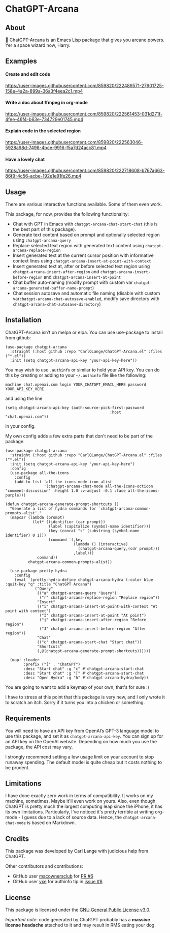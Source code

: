 
# ChatGPT-Arcana

## About

🔮 ChatGPT-Arcana is an Emacs Lisp package that gives you arcane powers. Yer a space wizard now, Harry.

## Examples

#### Create and edit code
https://user-images.githubusercontent.com/859820/222489571-27901725-158e-4a2a-899a-36a3f4eea2c1.mp4

#### Write a doc about ffmpeg in org-mode
https://user-images.githubusercontent.com/859820/222561453-031d271f-4fee-46f4-b63e-734729e01745.mp4

#### Explain code in the selected region
https://user-images.githubusercontent.com/859820/222563046-5928a98d-7498-4bce-9916-f5a7d24acc81.mp4

#### Have a lovely chat
https://user-images.githubusercontent.com/859820/222718608-b767a663-86f9-4c56-acbe-192e1e91fe26.mp4

## Usage

There are various interactive functions available. Some of them even work.

This package, for now, provides the following functionality:

- Chat with GPT in Emacs with `chatgpt-arcana-chat-start-chat` (this is the best part of this package).
- Generate text content based on prompt and optionally selected region using `chatgpt-arcana-query`
- Replace selected text region with generated text content using `chatgpt-arcana-replace-region`
- Insert generated text at the current cursor position with informative context lines using `chatgpt-arcana-insert-at-point-with-context`
- Insert generated text at, after or before selected text region using `chatgpt-arcana-insert-after-region` and `chatgpt-arcana-insert-before-region` and `chatgpt-arcana-insert-at-point`
- Chat buffer auto-naming (modify prompt with custom var `chatgpt-arcana-generated-buffer-name-prompt`)
- Chat session autosave and automatic file naming (disable with custom var`chatgpt-arcana-chat-autosave-enabled`, modify save directory with `chatgpt-arcana-chat-autosave-directory`)

## Installation

ChatGPT-Arcana isn’t on melpa or elpa. You can use use-package to install from github:

```elisp
(use-package chatgpt-arcana
  :straight (:host github :repo "CarlQLange/ChatGPT-Arcana.el" :files ("*.el"))
  :init (setq chatgpt-arcana-api-key "your-api-key-here"))
```

You may wish to use `.authinfo` or similar to hold your API key. You can do this by creating or adding to your `~/.authinfo` file like the following:

```
machine chat.openai.com login YOUR_CHATGPT_EMAIL_HERE password YOUR_API_KEY_HERE
```

and using the line

```elisp
(setq chatgpt-arcana-api-key (auth-source-pick-first-password
                                              :host "chat.openai.com"))
```

in your config.

My own config adds a few extra parts that don't need to be part of the package.

```elisp
(use-package chatgpt-arcana
  :straight (:host github :repo "CarlQLange/ChatGPT-Arcana.el" :files ("*.el"))
  :init (setq chatgpt-arcana-api-key "your-api-key-here")
  :config 
  (use-package all-the-icons
    :config
    (add-to-list 'all-the-icons-mode-icon-alist
                 '(chatgpt-arcana-chat-mode all-the-icons-octicon "comment-discussion" :height 1.0 :v-adjust -0.1 :face all-the-icons-purple)))

(defun chatgpt-arcana-generate-prompt-shortcuts ()
  "Generate a list of hydra commands for `chatgpt-arcana-common-prompts-alist'."
  (mapcar (lambda (prompt)
            (let* ((identifier (car prompt))
                   (label (capitalize (symbol-name identifier)))
                   (key (concat "s" (substring (symbol-name identifier) 0 1)))
                   (command `(,key
                              (lambda () (interactive)
                                (chatgpt-arcana-query,(cdr prompt)))
                              ,label)))
              command))
          chatgpt-arcana-common-prompts-alist))
  
  (use-package pretty-hydra
    :config
    (eval `(pretty-hydra-define chatgpt-arcana-hydra (:color blue :quit-key "q" :title "ChatGPT Arcana")
             ("Query"
              (("a" chatgpt-arcana-query "Query")
               ("r" chatgpt-arcana-replace-region "Replace region"))
              "Insert"
              (("i" chatgpt-arcana-insert-at-point-with-context "At point with context")
               ("I" chatgpt-arcana-insert-at-point "At point")
               ("j" chatgpt-arcana-insert-after-region "Before region")
               ("J" chatgpt-arcana-insert-before-region "After region"))
              "Chat"
              (("c" chatgpt-arcana-start-chat "Start chat"))
              "Shortcuts"
              (,@(chatgpt-arcana-generate-prompt-shortcuts))))))

  (map! :leader
        :prefix ("[" . "ChatGPT")
        :desc "Start chat" :g "c" #'chatgpt-arcana-start-chat
        :desc "Start chat" :g "[" #'chatgpt-arcana-start-chat
        :desc "Open Hydra" :g "h" #'chatgpt-arcana-hydra/body))
```

You are going to want to add a keymap of your own, that's for sure :)

I have to stress at this point that this package is very new, and I only wrote it to scratch an itch. Sorry if it turns you into a chicken or something.

## Requirements

You will need to have an API key from OpenAI’s GPT-3 language model to use this package, and set it as `chatgpt-arcana-api-key`. You can sign up for an API key on the OpenAI website. Depending on how much you use the package, the API cost may vary.

I strongly recommend setting a low usage limit on your account to stop runaway spending. The default model is quite cheap but it costs nothing to be prudent.

## Limitations

I have done exactly zero work in terms of compatibility. It works on my machine, sometimes. Maybe it'll even work on yours. Also, even though ChatGPT is pretty much the largest computing leap since the iPhone, it has its own limitations. Particularly, I've noticed it's pretty terrible at writing org-mode - I guess due to a lack of source data. Hence, the `chatgpt-arcana-chat-mode` is based on Markdown.

## Credits

This package was developed by Carl Lange with judicious help from ChatGPT.

Other contributors and contributions:
- GitHub user [macownersclub](https://github.com/macownersclub) for [PR #6](https://github.com/CarlQLange/chatgpt-arcana.el/pull/6)
- GitHub user [vxe](https://github.com/vxe) for authinfo tip in [issue #8](https://github.com/CarlQLange/chatgpt-arcana.el/issues/8)

## License

This package is licensed under the [GNU General Public License v3.0](https://www.gnu.org/licenses/gpl-3.0.en.html).

*Important note*: code generated by ChatGPT probably has a **massive license headache** attached to it and may result in RMS eating your dog.
